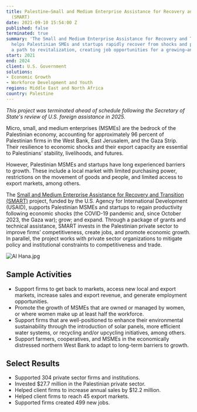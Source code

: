 ```yaml
---
title: Palestine—Small and Medium Enterprise Assistance for Recovery and Transition
  (SMART)
date: 2021-09-10 15:54:00 Z
published: false
terminated: true
summary: 'The Small and Medium Enterprise Assistance for Recovery and Transition project
  helps Palestinian SMEs and startups rapidly recover from shocks and put them on
  a path to revitalization, creating job opportunities for a growing—and young—population. '
start: 2021
end: 2024
client: U.S. Government
solutions:
- Economic Growth
- Workforce Development and Youth
regions: Middle East and North Africa
country: Palestine
---
```


<aside><em>This project was terminated ahead of schedule following the Secretary of State's review of U.S. foreign assistance in 2025.</em></aside>

Micro, small, and medium enterprises (MSMEs) are the bedrock of the Palestinian economy, accounting for approximately 96 percent of Palestinian firms in the West Bank, East Jerusalem, and the Gaza Strip. Their resilience to economic shocks and their export capacity are essential to Palestinians’ stability, livelihoods, and futures.

However, Palestinian MSMEs and startups have long experienced barriers to growth. These include a local market with limited purchasing power, restrictions on the movement of goods and people, and limited access to export markets, among others.

The [Small and Medium Enterprise Assistance for Recovery and Transition (SMART)](https://www.smartproject.ps/en) project, funded by the U.S. Agency for International Development (USAID), supports Palestinian MSMEs and startups to regain productivity following economic shocks (the COVID-19 pandemic and, since October 2023, the Gaza war); grow; and expand. Through a package of grants and technical assistance, SMART invests in the Palestinian private sector to improve firms’ competitiveness, create jobs, and promote economic growth. In parallel, the project works with private sector organizations to mitigate policy and institutional constraints to competitiveness and trade.

![Al Hana.jpg](/uploads/Al%20Hana.jpg)

## Sample Activities

* Support firms to get back to markets, access new local and export markets, increase sales and export revenue, and generate employment opportunities.
* Promote the growth of MSMEs that are owned or managed by women, or where women make up at least half the workforce.
* Support firms that are well-positioned to enhance their environmental sustainability through the introduction of solar panels, more efficient water systems, or recycling and/or upcycling initiatives, among others.
* Support farmers, cooperatives, and MSMEs in the economically distressed northern West Bank to adapt to long-term barriers to growth.

## Select Results

* Supported 304 private sector firms and institutions.
* Invested $27.7 million in the Palestinian private sector.
* Helped client firms to increase annual sales by $12.2 million.
* Helped client firms to reach 45 export markets.
* Supported firms created 499 new jobs.
